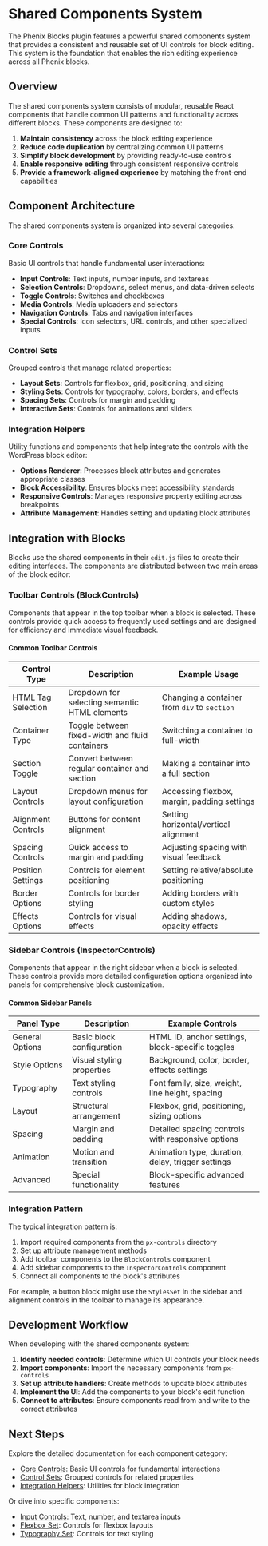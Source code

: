 # Shared Components System

The Phenix Blocks plugin features a powerful shared components system that provides a consistent and reusable set of UI controls for block editing. This system is the foundation that enables the rich editing experience across all Phenix blocks.

## Overview

The shared components system consists of modular, reusable React components that handle common UI patterns and functionality across different blocks. These components are designed to:

1. **Maintain consistency** across the block editing experience
2. **Reduce code duplication** by centralizing common UI patterns
3. **Simplify block development** by providing ready-to-use controls
4. **Enable responsive editing** through consistent responsive controls
5. **Provide a framework-aligned experience** by matching the front-end capabilities

## Component Architecture

The shared components system is organized into several categories:

### Core Controls

Basic UI controls that handle fundamental user interactions:

- **Input Controls**: Text inputs, number inputs, and textareas
- **Selection Controls**: Dropdowns, select menus, and data-driven selects
- **Toggle Controls**: Switches and checkboxes
- **Media Controls**: Media uploaders and selectors
- **Navigation Controls**: Tabs and navigation interfaces
- **Special Controls**: Icon selectors, URL controls, and other specialized inputs

### Control Sets

Grouped controls that manage related properties:

- **Layout Sets**: Controls for flexbox, grid, positioning, and sizing
- **Styling Sets**: Controls for typography, colors, borders, and effects
- **Spacing Sets**: Controls for margin and padding
- **Interactive Sets**: Controls for animations and sliders

### Integration Helpers

Utility functions and components that help integrate the controls with the WordPress block editor:

- **Options Renderer**: Processes block attributes and generates appropriate classes
- **Block Accessibility**: Ensures blocks meet accessibility standards
- **Responsive Controls**: Manages responsive property editing across breakpoints
- **Attribute Management**: Handles setting and updating block attributes

## Integration with Blocks

Blocks use the shared components in their `edit.js` files to create their editing interfaces. The components are distributed between two main areas of the block editor:

### Toolbar Controls (BlockControls)

Components that appear in the top toolbar when a block is selected. These controls provide quick access to frequently used settings and are designed for efficiency and immediate visual feedback.

#### Common Toolbar Controls

| Control Type | Description | Example Usage |
|--------------|-------------|---------------|
| HTML Tag Selection | Dropdown for selecting semantic HTML elements | Changing a container from `div` to `section` |
| Container Type | Toggle between fixed-width and fluid containers | Switching a container to full-width |
| Section Toggle | Convert between regular container and section | Making a container into a full section |
| Layout Controls | Dropdown menus for layout configuration | Accessing flexbox, margin, padding settings |
| Alignment Controls | Buttons for content alignment | Setting horizontal/vertical alignment |
| Spacing Controls | Quick access to margin and padding | Adjusting spacing with visual feedback |
| Position Settings | Controls for element positioning | Setting relative/absolute positioning |
| Border Options | Controls for border styling | Adding borders with custom styles |
| Effects Options | Controls for visual effects | Adding shadows, opacity effects |

### Sidebar Controls (InspectorControls)

Components that appear in the right sidebar when a block is selected. These controls provide more detailed configuration options organized into panels for comprehensive block customization.

#### Common Sidebar Panels

| Panel Type | Description | Example Controls |
|------------|-------------|------------------|
| General Options | Basic block configuration | HTML ID, anchor settings, block-specific toggles |
| Style Options | Visual styling properties | Background, color, border, effects settings |
| Typography | Text styling controls | Font family, size, weight, line height, spacing |
| Layout | Structural arrangement | Flexbox, grid, positioning, sizing options |
| Spacing | Margin and padding | Detailed spacing controls with responsive options |
| Animation | Motion and transition | Animation type, duration, delay, trigger settings |
| Advanced | Special functionality | Block-specific advanced features |

### Integration Pattern

The typical integration pattern is:

1. Import required components from the `px-controls` directory
2. Set up attribute management methods
3. Add toolbar components to the `BlockControls` component
4. Add sidebar components to the `InspectorControls` component
5. Connect all components to the block's attributes

For example, a button block might use the `StylesSet` in the sidebar and alignment controls in the toolbar to manage its appearance.

## Development Workflow

When developing with the shared components system:

1. **Identify needed controls**: Determine which UI controls your block needs
2. **Import components**: Import the necessary components from `px-controls`
3. **Set up attribute handlers**: Create methods to update block attributes
4. **Implement the UI**: Add the components to your block's edit function
5. **Connect to attributes**: Ensure components read from and write to the correct attributes

## Next Steps

Explore the detailed documentation for each component category:

- [Core Controls](./core-controls/): Basic UI controls for fundamental interactions
- [Control Sets](./control-sets/): Grouped controls for related properties
- [Integration Helpers](./integration-helpers/): Utilities for block integration

Or dive into specific components:

- [Input Controls](./core-controls/input-controls.md): Text, number, and textarea inputs
- [Flexbox Set](./control-sets/flexbox-set.md): Controls for flexbox layouts
- [Typography Set](./control-sets/typography-set.md): Controls for text styling
